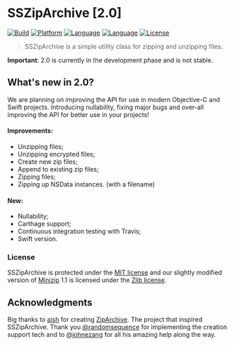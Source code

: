 # SSZipArchive [2.0]
[![Build](https://img.shields.io/travis/joyent/node.svg)](#)
[![Platform](http://img.shields.io/badge/platform-ios-blue.svg?style=flat)](https://developer.apple.com/iphone/index.action)
[![Language](http://img.shields.io/badge/language-objectivec-brightgreen.svg?style=flat
)](https://developer.apple.com/library/mac/documentation/Cocoa/Conceptual/ProgrammingWithObjectiveC/Introduction/Introduction.html)
[![Language](http://img.shields.io/badge/language-swift-brightgreen.svg?style=flat
)](https://developer.apple.com/swift)
[![License](http://img.shields.io/badge/license-MIT-lightgrey.svg?style=flat
)](https://github.com/soffes/ssziparchive/blob/master/LICENSE.txt)

> SSZipArchive is a simple utility class for zipping and unzipping files.

**Important**: 2.0 is currently in the development phase and is not stable.

## What's new in 2.0?

We are planning on improving the API for use in modern Objective-C and Swift projects. Introducing nullability, fixing major bugs and over-all improving the API for better use in your projects!

#### Improvements:

- Unzipping files;
- Unzipping encrypted files;
- Create new zip files;
- Append to existing zip files;
- Zipping files;
- Zipping up NSData instances. (with a filename)

#### New:

- Nullability;
- Carthage support;
- Continuous integration testing with Travis;
- Swift version.

### License
SSZipArchive is protected under the [MIT license](https://github.com/samsoffes/ssziparchive/raw/master/LICENSE) and our slightly modified version of [Minizip](http://www.winimage.com/zLibDll/minizip.html) 1.1 is licensed under the [Zlib license](http://www.zlib.net/zlib_license.html).

## Acknowledgments
Big thanks to [aish](http://code.google.com/p/ziparchive) for creating [ZipArchive](http://code.google.com/p/ziparchive). The project that inspired SSZipArchive. Thank you [@randomsequence](https://github.com/randomsequence) for implementing the creation support tech and to [@johnezang](https://github.com/johnezang) for all his amazing help along the way.
